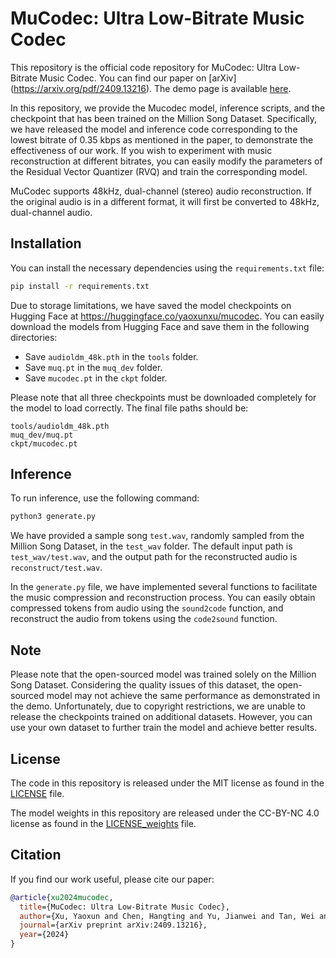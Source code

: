 # MuCodec: Ultra Low-Bitrate Music Codec

This repository is the official code repository for MuCodec: Ultra Low-Bitrate Music Codec. You can find our paper on [arXiv] (https://arxiv.org/pdf/2409.13216). The demo page is available [here](https://xuyaoxun.github.io/MuCodec_demo/).

In this repository, we provide the Mucodec model, inference scripts, and the checkpoint that has been trained on the Million Song Dataset. Specifically, we have released the model and inference code corresponding to the lowest bitrate of 0.35 kbps as mentioned in the paper, to demonstrate the effectiveness of our work. If you wish to experiment with music reconstruction at different bitrates, you can easily modify the parameters of the Residual Vector Quantizer (RVQ) and train the corresponding model.


MuCodec supports 48kHz, dual-channel (stereo) audio reconstruction. If the original audio is in a different format, it will first be converted to 48kHz, dual-channel audio.

## Installation

You can install the necessary dependencies using the `requirements.txt` file:

```bash
pip install -r requirements.txt
```

Due to storage limitations, we have saved the model checkpoints on Hugging Face at https://huggingface.co/yaoxunxu/mucodec. You can easily download the models from Hugging Face and save them in the following directories:

- Save `audioldm_48k.pth` in the `tools` folder.
- Save `muq.pt` in the `muq_dev` folder.
- Save `mucodec.pt` in the `ckpt` folder.

Please note that all three checkpoints must be downloaded completely for the model to load correctly. The final file paths should be:

```
tools/audioldm_48k.pth
muq_dev/muq.pt
ckpt/mucodec.pt
```

## Inference

To run inference, use the following command:

```bash
python3 generate.py
```

We have provided a sample song `test.wav`, randomly sampled from the Million Song Dataset, in the `test_wav` folder. The default input path is `test_wav/test.wav`, and the output path for the reconstructed audio is `reconstruct/test.wav`.

In the `generate.py` file, we have implemented several functions to facilitate the music compression and reconstruction process. You can easily obtain compressed tokens from audio using the `sound2code` function, and reconstruct the audio from tokens using the `code2sound` function.

## Note

Please note that the open-sourced model was trained solely on the Million Song Dataset. Considering the quality issues of this dataset, the open-sourced model may not achieve the same performance as demonstrated in the demo. Unfortunately, due to copyright restrictions, we are unable to release the checkpoints trained on additional datasets. However, you can use your own dataset to further train the model and achieve better results.

## License

The code in this repository is released under the MIT license as found in the [LICENSE](LICENSE) file.

The model weights in this repository are released under the CC-BY-NC 4.0 license as found in the [LICENSE_weights](LICENSE_weights) file.

## Citation

If you find our work useful, please cite our paper:

```bibtex
@article{xu2024mucodec,
  title={MuCodec: Ultra Low-Bitrate Music Codec},
  author={Xu, Yaoxun and Chen, Hangting and Yu, Jianwei and Tan, Wei and Gu, Rongzhi and Lei, Shun and Lin, Zhiwei and Wu, Zhiyong},
  journal={arXiv preprint arXiv:2409.13216},
  year={2024}
}
```